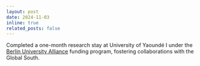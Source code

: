 ```yaml
---
layout: post
date: 2024-11-03
inline: true
related_posts: false
---
```


Completed a one-month research stay at University of Yaoundé I under the [Berlin University Alliance](https://www.berlin-university-alliance.de/commitments/international/bcge/bcge-guests/index.html) funding program, fostering collaborations with the Global South.
